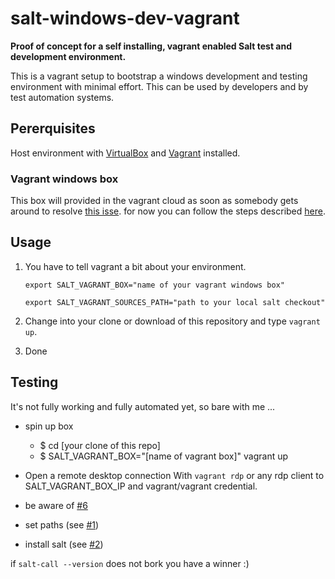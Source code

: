# salt-windows-dev-vagrant

**Proof of concept for a self installing, vagrant enabled Salt test and development environment.**

This is a vagrant setup to bootstrap a windows development and testing environment with minimal effort. This can be used by developers and by test automation systems.

## Pererquisites

Host environment with [VirtualBox](https://www.virtualbox.org/) and [Vagrant](https://docs.vagrantup.com) installed.

### Vagrant windows box

This box will provided in the vagrant cloud as soon as somebody gets around to resolve [this isse](https://github.com/obestwalter/salt-windows-dev/issues/5). for now you can follow the steps described [here](https://github.com/obestwalter/salt-windows-dev/issues/5).

## Usage

1. You have to tell vagrant a bit about your environment.

    ``export SALT_VAGRANT_BOX="name of your vagrant windows box"``
    
    ``export SALT_VAGRANT_SOURCES_PATH="path to your local salt checkout"``
    
2. Change into your clone or download of this repository and type ``vagrant up``.

3. Done

## Testing

It's not fully working and fully automated yet, so bare with me ...

* spin up box

    * $ cd [your clone of this repo]
    * $ SALT_VAGRANT_BOX="[name of vagrant box]" vagrant up

* Open a remote desktop connection With ``vagrant rdp`` or any rdp client to SALT_VAGRANT_BOX_IP and vagrant/vagrant credential.
* be aware of [#6](https://github.com/obestwalter/salt-windows-dev/issues/6 )
* set paths (see [#1](https://github.com/obestwalter/salt-windows-dev/issues/1))
* install salt (see [#2](https://github.com/obestwalter/salt-windows-dev/issues/2))

if ``salt-call --version`` does not bork you have a winner :)

